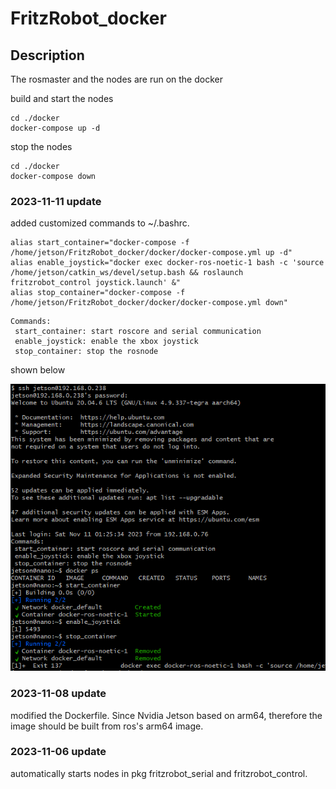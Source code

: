 # FritzRobot_docker

## Description
The rosmaster and the nodes are run on the docker

build and start the nodes
```
cd ./docker
docker-compose up -d
```
stop the nodes
```
cd ./docker
docker-compose down
```
### 2023-11-11 update
added customized commands to ~/.bashrc.
```
alias start_container="docker-compose -f /home/jetson/FritzRobot_docker/docker/docker-compose.yml up -d"
alias enable_joystick="docker exec docker-ros-noetic-1 bash -c 'source /home/jetson/catkin_ws/devel/setup.bash && roslaunch fritzrobot_control joystick.launch' &"
alias stop_container="docker-compose -f /home/jetson/FritzRobot_docker/docker/docker-compose.yml down"
```

```
Commands:
 start_container: start roscore and serial communication
 enable_joystick: enable the xbox joystick
 stop_container: stop the rosnode
```
shown below

![avatar](./pictures/add%20customized%20commands.png)

### 2023-11-08 update
modified the Dockerfile. Since Nvidia Jetson based on arm64, therefore the image should be built from ros's arm64 image.
### 2023-11-06 update

automatically starts nodes in pkg fritzrobot_serial and fritzrobot_control.
